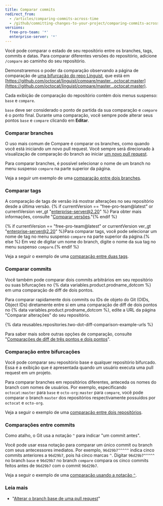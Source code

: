 ```yaml
---
title: Comparar commits
redirect_from:
  - /articles/comparing-commits-across-time
  - /github/committing-changes-to-your-project/comparing-commits-across-time
versions:
  free-pro-team: '*'
  enterprise-server: '*'
---
```


Você pode comparar o estado de seu repositório entre os branches, tags, commits e datas. Para comparar diferentes versões do repositório, adicione `/compare` ao caminho do seu repositório.

Demonstraremos o poder da comparação observando a página de comparação de [uma bifurcação do repo Linguist](https://github.com/octocat/linguist), que está em [https://github.com/octocat/linguist/compare/master...octocat:master](https://github.com/octocat/linguist/compare/master...octocat:master).

Cada exibição de comparação do repositório contém dois menus suspenso: `base` e `compare`.

`base` deve ser considerado o ponto de partida da sua comparação e `compare` é o ponto final. Durante uma comparação, você sempre pode alterar seus pontos `base` e `compare` clicando em **Editar**.

### Comparar branches

O uso mais comum de Compare é comparar os branches, como quando você está iniciando um novo pull request. Você sempre será direcionado à visualização de comparação do branch ao iniciar [um novo pull request](/articles/creating-a-pull-request).

Para comparar branches, é possível selecionar o nome de um branch no menu suspenso `compare` na parte superior da página.

Veja a seguir um exemplo de uma [comparação entre dois branches](https://github.com/octocat/linguist/compare/master...octocat:an-example-comparison-for-docs).

### Comparar tags

A comparação de tags de versão irá mostrar alterações no seu repositório desde a última versão. {% if currentVersion == "free-pro-team@latest" or currentVersion ver_gt "enterprise-server@2.20" %} Para obter mais informações, consulte "[Comparar versões](/github/administering-a-repository/comparing-releases)."{% endif %}

{% if currentVersion == "free-pro-team@latest" or currentVersion ver_gt "enterprise-server@2.20" %}Para comparar tags, você pode selecionar um nome de tag no menu suspenso `compare` na parte superior da página.{% else %} Em vez de digitar um nome do branch, digite o nome da sua tag no menu suspenso `compare`.{% endif %}

Veja a seguir o exemplo de uma [comparação entre duas tags](https://github.com/octocat/linguist/compare/v2.2.0...octocat:v2.3.3).

### Comparar commits

Você também pode comparar dois commits arbitrários em seu repositório ou suas bifurcações no {% data variables.product.prodname_dotcom %} em uma comparação de diff de dois pontos.

Para comparar rapidamente dois commits ou IDs de objeto do Git (OIDs, Object IDs) diretamente entre si em uma comparação de diff de dois pontos no {% data variables.product.prodname_dotcom %}, edite a URL da página "Comparar alterações" do seu repositório.

{% data reusables.repositories.two-dot-diff-comparison-example-urls %}

Para saber mais sobre outras opções de comparação, consulte "[Comparações de diff de três pontos e dois pontos](/articles/about-comparing-branches-in-pull-requests#three-dot-and-two-dot-git-diff-comparisons)".

### Comparação entre bifurcações

Você pode comparar seu repositório base e qualquer repositório bifurcado. Essa é a exibição que é apresentada quando um usuário executa uma pull request em um projeto.

Para comparar branches em repositórios diferentes, anteceda os nomes do branch com nomes de usuários. Por exemplo, especificando `octocat:master` para `base` e `octo-org:master` para `compare`, você pode comparar o branch `master` dos repositórios respectivamente possuídos por `octocat` e `octo-org`.

Veja a seguir o exemplo de uma [comparação entre dois repositórios](https://github.com/octocat/linguist/compare/master...octo-org:master).

### Comparações entre commits

Como atalho, o Git usa a notação `^` para indicar "um commit antes".

Você pode usar essa notação para comparar um único commit ou branch com seus antecessores imediatos. Por exemplo, `96d29b7^^^^^` indica cinco commits anteriores a `96d29b7`, pois há cinco marcas `^`. Digitar `96d29b7^^^^^` no branch `base` e `96d29b7` no branch `compare` compara os cinco commits feitos antes de `96d29b7` com o commit `96d29b7`.

Veja a seguir o exemplo de uma [comparação usando a notação `^`](https://github.com/octocat/linguist/compare/octocat:96d29b7%5E%5E%5E%5E%5E...octocat:96d29b7).

### Leia mais

- "[Alterar o branch base de uma pull request](/articles/changing-the-base-branch-of-a-pull-request)"
